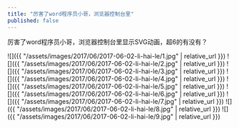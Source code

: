 ```yaml
---
title: "厉害了word程序员小哥，浏览器控制台里"
published: false
---
```

厉害了word程序员小哥，浏览器控制台里显示SVG动画，超6的有没有？



![]({{ "/assets/images/2017/06/2017-06-02-li-hai-le/1.jpg" | relative_url }})
![]({{ "/assets/images/2017/06/2017-06-02-li-hai-le/2.jpg" | relative_url }})
![]({{ "/assets/images/2017/06/2017-06-02-li-hai-le/3.jpg" | relative_url }})
![]({{ "/assets/images/2017/06/2017-06-02-li-hai-le/4.jpg" | relative_url }})
![]({{ "/assets/images/2017/06/2017-06-02-li-hai-le/5.jpg" | relative_url }})
![]({{ "/assets/images/2017/06/2017-06-02-li-hai-le/6.jpg" | relative_url }})
![]({{ "/assets/images/2017/06/2017-06-02-li-hai-le/7.jpg" | relative_url }})
![]({{ "/assets/images/2017/06/2017-06-02-li-hai-le/8.jpg" | relative_url }})
![]({{ "/assets/images/2017/06/2017-06-02-li-hai-le/9.jpg" | relative_url }})
